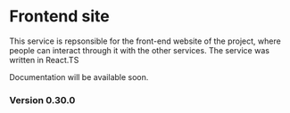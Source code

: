 # Frontend site

This service is repsonsible for the front-end website of the project, where people can interact through it with the other services.
The service was written in React.TS

Documentation will be available soon.

### Version 0.30.0